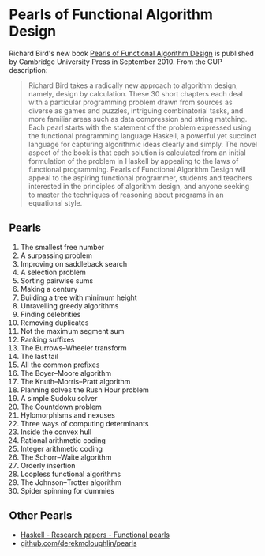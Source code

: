 # Pearls of Functional Algorithm Design

Richard Bird's new book [Pearls of Functional Algorithm Design](https://www.cambridge.org/de/academic/subjects/computer-science/programming-languages-and-applied-logic/pearls-functional-algorithm-design?format=HB&isbn=9780521513388) is published by Cambridge University Press in September 2010. From the CUP description:

> Richard Bird takes a radically new approach to algorithm design, namely, design by calculation. These 30 short chapters each deal with a particular programming problem drawn from sources as diverse as games and puzzles, intriguing combinatorial tasks, and more familiar areas such as data compression and string matching. Each pearl starts with the statement of the problem expressed using the functional programming language Haskell, a powerful yet succinct language for capturing algorithmic ideas clearly and simply. The novel aspect of the book is that each solution is calculated from an initial formulation of the problem in Haskell by appealing to the laws of functional programming. Pearls of Functional Algorithm Design will appeal to the aspiring functional programmer, students and teachers interested in the principles of algorithm design, and anyone seeking to master the techniques of reasoning about programs in an equational style. 

## Pearls

1. The smallest free number
2. A surpassing problem
3. Improving on saddleback search
4. A selection problem
5. Sorting pairwise sums
6. Making a century
7. Building a tree with minimum height
8. Unravelling greedy algorithms
9. Finding celebrities
10. Removing duplicates
11. Not the maximum segment sum
12. Ranking suffixes
13. The Burrows–Wheeler transform
14. The last tail
15. All the common prefixes
16. The Boyer–Moore algorithm
17. The Knuth–Morris–Pratt algorithm
18. Planning solves the Rush Hour problem
19. A simple Sudoku solver
20. The Countdown problem
21. Hylomorphisms and nexuses
22. Three ways of computing determinants
23. Inside the convex hull
24. Rational arithmetic coding
25. Integer arithmetic coding
26. The Schorr–Waite algorithm
27. Orderly insertion
28. Loopless functional algorithms
29. The Johnson–Trotter algorithm
30. Spider spinning for dummies

## Other Pearls

- [Haskell - Research papers - Functional pearls](https://wiki.haskell.org/Research_papers/Functional_pearls)
- [github.com/derekmcloughlin/pearls](https://github.com/derekmcloughlin/pearls)